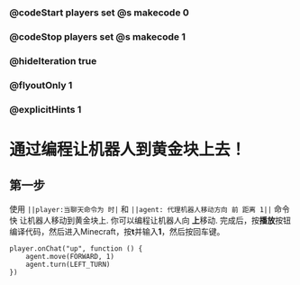 ### @codeStart players set @s makecode 0
### @codeStop players set @s makecode 1

### @hideIteration true 
### @flyoutOnly 1
### @explicitHints 1


# 通过编程让机器人到黄金块上去！

## 第一步
使用 ``||player:当聊天命令为 时|`` 和  ``||agent: 代理机器人移动方向 前 距离 1||`` 命令快 让机器人移动到黄金块上. 你可以编程让机器人向 **上**移动. 完成后，按**播放**按钮编译代码，然后进入Minecraft，按**t**并输入**1**，然后按回车键。



```ghost
player.onChat("up", function () {
    agent.move(FORWARD, 1)
    agent.turn(LEFT_TURN)
})

```  
